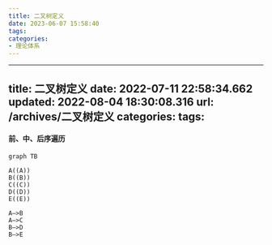 ```yaml
---
title: 二叉树定义
date: 2023-06-07 15:58:40
tags:
categories: 
- 理论体系
---
```

---
title: 二叉树定义
date: 2022-07-11 22:58:34.662
updated: 2022-08-04 18:30:08.316
url: /archives/二叉树定义
categories: 
tags: 
---

#### 前、中、后序遍历

```mermaid
graph TB

A((A))
B((B))
C((C))
D((D))
E((E))

A–>B
A–>C
B–>D
B–>E
```